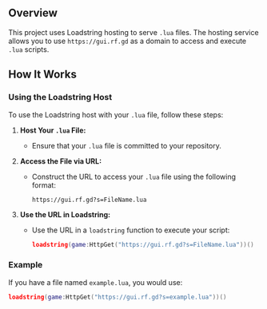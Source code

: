 
## Overview

This project uses Loadstring hosting to serve `.lua` files. The hosting service allows you to use `https://gui.rf.gd` as a domain to access and execute `.lua` scripts.

## How It Works

### Using the Loadstring Host

To use the Loadstring host with your `.lua` file, follow these steps:

1. **Host Your `.lua` File:**
   - Ensure that your `.lua` file is committed to your repository.

2. **Access the File via URL:**
   - Construct the URL to access your `.lua` file using the following format:
     ```
     https://gui.rf.gd?s=FileName.lua
     ```

3. **Use the URL in Loadstring:**
   - Use the URL in a `loadstring` function to execute your script:
     ```lua
     loadstring(game:HttpGet("https://gui.rf.gd?s=FileName.lua"))()
     ```

### Example

If you have a file named `example.lua`, you would use:
```lua
loadstring(game:HttpGet("https://gui.rf.gd?s=example.lua"))()
